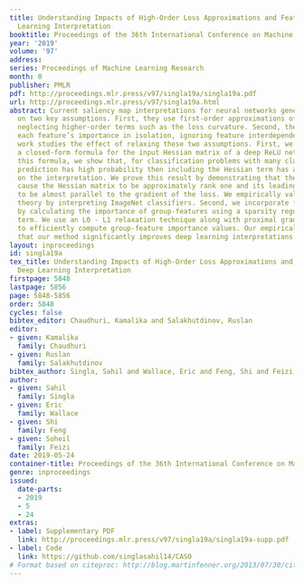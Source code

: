 ```yaml
---
title: Understanding Impacts of High-Order Loss Approximations and Features in Deep
  Learning Interpretation
booktitle: Proceedings of the 36th International Conference on Machine Learning
year: '2019'
volume: '97'
address: 
series: Proceedings of Machine Learning Research
month: 0
publisher: PMLR
pdf: http://proceedings.mlr.press/v97/singla19a/singla19a.pdf
url: http://proceedings.mlr.press/v97/singla19a.html
abstract: Current saliency map interpretations for neural networks generally rely
  on two key assumptions. First, they use first-order approximations of the loss function,
  neglecting higher-order terms such as the loss curvature. Second, they evaluate
  each feature’s importance in isolation, ignoring feature interdependencies. This
  work studies the effect of relaxing these two assumptions. First, we characterize
  a closed-form formula for the input Hessian matrix of a deep ReLU network. Using
  this formula, we show that, for classification problems with many classes, if a
  prediction has high probability then including the Hessian term has a small impact
  on the interpretation. We prove this result by demonstrating that these conditions
  cause the Hessian matrix to be approximately rank one and its leading eigenvector
  to be almost parallel to the gradient of the loss. We empirically validate this
  theory by interpreting ImageNet classifiers. Second, we incorporate feature interdependencies
  by calculating the importance of group-features using a sparsity regularization
  term. We use an L0 - L1 relaxation technique along with proximal gradient descent
  to efficiently compute group-feature importance values. Our empirical results show
  that our method significantly improves deep learning interpretations.
layout: inproceedings
id: singla19a
tex_title: Understanding Impacts of High-Order Loss Approximations and Features in
  Deep Learning Interpretation
firstpage: 5848
lastpage: 5856
page: 5848-5856
order: 5848
cycles: false
bibtex_editor: Chaudhuri, Kamalika and Salakhutdinov, Ruslan
editor:
- given: Kamalika
  family: Chaudhuri
- given: Ruslan
  family: Salakhutdinov
bibtex_author: Singla, Sahil and Wallace, Eric and Feng, Shi and Feizi, Soheil
author:
- given: Sahil
  family: Singla
- given: Eric
  family: Wallace
- given: Shi
  family: Feng
- given: Soheil
  family: Feizi
date: 2019-05-24
container-title: Proceedings of the 36th International Conference on Machine Learning
genre: inproceedings
issued:
  date-parts:
  - 2019
  - 5
  - 24
extras:
- label: Supplementary PDF
  link: http://proceedings.mlr.press/v97/singla19a/singla19a-supp.pdf
- label: Code
  link: https://github.com/singlasahil14/CASO
# Format based on citeproc: http://blog.martinfenner.org/2013/07/30/citeproc-yaml-for-bibliographies/
---
```

